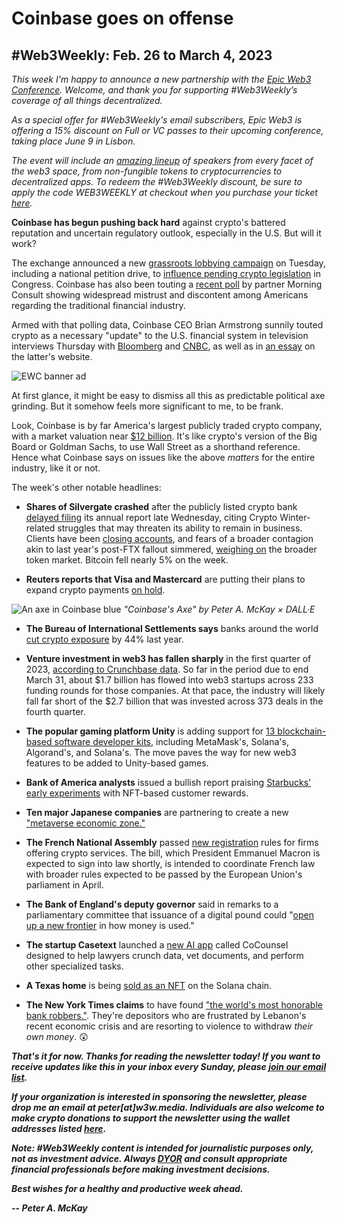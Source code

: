 # Coinbase goes on offense
## #Web3Weekly: Feb. 26 to March 4, 2023

*This week I'm happy to announce a new partnership with the [Epic Web3 Conference](https://www.epicweb3.com/). Welcome, and thank you for supporting #Web3Weekly’s coverage of all things decentralized.*

*As a special offer for #Web3Weekly's email subscribers, Epic Web3 is offering a 15% discount on Full or VC passes to their upcoming conference, taking place June 9 in Lisbon.*

*The event will include an [amazing lineup](https://www.epicweb3.com/#speaker) of speakers from every facet of the web3 space, from non-fungible tokens to cryptocurrencies to decentralized apps. To redeem the #Web3Weekly discount, be sure to apply the code WEB3WEEKLY at checkout when you purchase your ticket [here](http://bit.ly/3kDskvF).*

**Coinbase has begun pushing back hard** against crypto's battered reputation and uncertain regulatory outlook, especially in the U.S. But will it work?

The exchange announced a new [grassroots lobbying campaign](https://twitter.com/coinbase/status/1630592674020335617) on Tuesday, including a national petition drive, to [influence pending crypto legislation](https://www.theblock.co/post/215829/coinbase-launches-grassroots-campaign-to-influence-us-lawmakers-and-regulators) in Congress. Coinbase has also been touting a [recent poll](https://assets.ctfassets.net/c5bd0wqjc7v0/WvuOkBwNXZsqhd6EWtkEL/7f94f8b6fbb222f3faf4d0346e473012/Morning_Consult_Cryptocurrency_Perception_Study_Feb2023_Memo__1_.pdf) by partner Morning Consult showing widespread mistrust and discontent among Americans regarding the traditional financial industry.

Armed with that polling data, Coinbase CEO Brian Armstrong sunnily touted crypto as a necessary "update" to the U.S. financial system in television interviews Thursday with [Bloomberg](https://www.youtube.com/watch?v=SZobPKQYRyE&t) and [CNBC](https://www.youtube.com/watch?v=xrMtYuYV_Yw), as well as in [an essay](https://www.cnbc.com/2023/03/01/op-ed-offshoring-crypto-hurts-financial-system-americas-standing.html) on the latter's website.

![EWC banner ad](https://w3w.news/img/sponsored/ewc-banner.png)

At first glance, it might be easy to dismiss all this as predictable political axe grinding. But it somehow feels more significant to me, to be frank.

Look, Coinbase is by far America's largest publicly traded crypto company, with a market valuation near [$12 billion](https://duckduckgo.com/?q=ticker+COIN&t=brave&ia=stock). It's like crypto's version of the Big Board or Goldman Sachs, to use Wall Street as a shorthand reference. Hence what Coinbase says on issues like the above *matters* for the entire industry, like it or not.

The week's other notable headlines:

- **Shares of Silvergate crashed** after the publicly listed crypto bank [delayed filing](https://www.msn.com/en-us/money/companies/silvergate-capital-shares-drop-57-after-the-crypto-bank-delays-its-annual-report/ar-AA1893vp) its annual report late Wednesday, citing Crypto Winter-related struggles that may threaten its ability to remain in business. Clients have been [closing accounts](https://www.forbes.com/sites/digital-assets/2023/03/02/crypto-bank-silvergate-sees-client-exodus-as-delayed-annual-report-puts-future-in-question/), and fears of a broader contagion akin to last year's post-FTX fallout simmered, [weighing on](https://www.coindesk.com/markets/2023/03/03/bitcoin-ether-drop-over-5-in-massive-sell-off-as-market-continues-to-digest-silvergate/) the broader token market. Bitcoin fell nearly 5% on the week.

- **Reuters reports that Visa and Mastercard** are putting their plans to expand crypto payments [on hold](https://www.reuters.com/technology/visa-mastercard-pause-crypto-push-wake-industry-meltdown-sources-2023-02-28/).

![An axe in Coinbase blue](https://w3w.news/img/illos/axe-final.jpg)
*"Coinbase's Axe" by Peter A. McKay × DALL·E*

- **The Bureau of International Settlements says** banks around the world [cut crypto exposure](https://www.coindesk.com/policy/2023/02/28/certain-banks-crypto-exposure-dropped-by-44-globally-in-2022-from-previous-year-bis/?utm_medium=referral&utm_source=rss&utm_campaign=headlines) by 44% last year.

- **Venture investment in web3 has fallen sharply** in the first quarter of 2023, [according to Crunchbase data](https://news.crunchbase.com/fintech-ecommerce/web3-venture-funding-crypto-prices/). So far in the period due to end March 31, about $1.7 billion has flowed into web3 startups across 233 funding rounds for those companies. At that pace, the industry will likely fall far short of the $2.7 billion that was invested across 373 deals in the fourth quarter.

- **The popular gaming platform Unity** is adding support for [13 blockchain-based software developer kits](https://www.coindesk.com/web3/2023/02/28/gaming-engine-unity-taps-metamask-immutable-x-and-solana-for-web3-developer-tools/), including MetaMask's, Solana's, Algorand's, and Solana's. The move paves the way for new web3 features to be added to Unity-based games.

- **Bank of America analysts** issued a bullish report praising [Starbucks' early experiments](https://www.theblock.co/post/215750/starbuckss-web3-odyssey-is-seeing-early-signs-of-success-bofa-says?utm_source=rss&utm_medium=rss) with NFT-based customer rewards.

- **Ten major Japanese companies** are partnering to create a new ["metaverse economic zone."](https://bitcoinist.com/japanese-firms-to-create-metaverse-zone/)

- **The French National Assembly** passed [new registration](https://www.theblock.co/post/215461/france-passes-new-crypto-registration-rules?utm_source=rss&utm_medium=rss) rules for firms offering crypto services. The bill, which President Emmanuel Macron is expected to sign into law shortly, is intended to coordinate French law with broader rules expected to be passed by the European Union's parliament in April.

- **The Bank of England's deputy governor** said in remarks to a parliamentary committee that issuance of a digital pound could "[open up a new frontier](https://bitcoinist.com/britain-wants-to-get-ahead-in-cbdc-race-heres-how/) in how money is used."

- **The startup Casetext** launched a [new AI app](https://www.lawnext.com/2023/03/casetext-launches-co-counsel-its-openai-based-legal-assistant-to-help-lawyers-search-data-review-documents-draft-memos-analyze-contracts-and-more.html) called CoCounsel designed to help lawyers crunch data, vet documents, and perform other specialized tasks.

- **A Texas home** is being [sold as an NFT](https://www.theblock.co/post/215612/tokenized-texan-house-listed-for-sale-on-solana?utm_source=rss&utm_medium=rss) on the Solana chain.

- **The New York Times claims** to have found ["the world's most honorable bank robbers."](https://www.nytimes.com/2023/02/28/opinion/lebanon-crisis-economy-bank-robbers.html). They're depositors who are frustrated by Lebanon's recent economic crisis and are resorting to violence to withdraw *their own money*. 😲 

_**That's it for now. Thanks for reading the newsletter today! If you want to receive updates like this in your inbox every Sunday, please [join our email list](https://w3w.news).**_

_**If your organization is interested in sponsoring the newsletter, please drop me an email at peter[at]w3w.media. Individuals are also welcome to make crypto donations to support the newsletter using the wallet addresses listed [here](https://w3w.news/donations).**_

_**Note: #Web3Weekly content is intended for journalistic purposes only, not as investment advice. Always [DYOR](https://www.urbandictionary.com/define.php?term=DYOR) and consult appropriate financial professionals before making investment decisions.**_

_**Best wishes for a healthy and productive week ahead.**_  

_**-- Peter A. McKay**_
